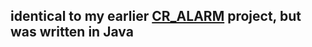 ## identical to my earlier [CR_ALARM](https://github.com/Rakibul73/CR_Alarm) project, but was written in Java